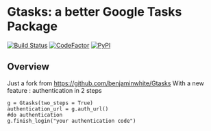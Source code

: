 # Gtasks: a better Google Tasks Package
[![Build Status](https://travis-ci.com/BlueBlueBlob/Gtasks2.svg?branch=master)](https://travis-ci.com/BlueBlueBlob/Gtasks2)
[![CodeFactor](https://www.codefactor.io/repository/github/blueblueblob/gtasks2/badge)](https://www.codefactor.io/repository/github/blueblueblob/gtasks2)
[![PyPI](https://img.shields.io/pypi/v/gtasks2.svg)](https://pypi.org/project/gtasks2/)
## Overview

Just a fork from https://github.com/benjaminwhite/Gtasks
With a new feature : authentication in 2 steps
```
g = Gtasks(two_steps = True)
authentication_url = g.auth_url()
#do authentication
g.finish_login("your authentication code")
```